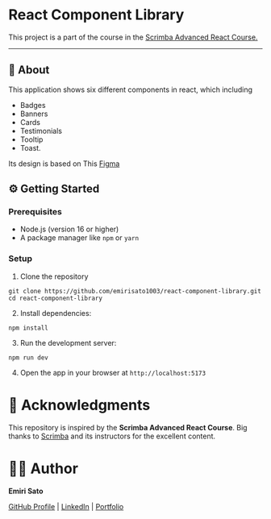 
# React Component Library

This project is a part of the course in the [Scrimba Advanced React Course.](https://scrimba.com/)

---

## 📖 About

This application shows six different components in react, which including 
- Badges
- Banners
- Cards
- Testimonials
- Tooltip
- Toast. 

Its design is based on This [Figma](https://www.figma.com/design/4VxYBjE1vk9ujSv9N0Xgtf/Component-Library-(Copy)?node-id=0-1&p=f&t=DZyRujkhZgcTNS1r-0)

## ⚙️ Getting Started

### Prerequisites
- Node.js (version 16 or higher)
- A package manager like ```npm``` or ```yarn```

### Setup
1. Clone the repository
```
git clone https://github.com/emirisato1003/react-component-library.git
cd react-component-library
```

2. Install dependencies:
```
npm install
```

3. Run the development server:
```
npm run dev
```

4. Open the app in your browser at ```http://localhost:5173```

# 🤝 Acknowledgments
This repository is inspired by the **Scrimba Advanced React Course**.
Big thanks to [Scrimba](https://scrimba.com/) and its instructors for the excellent content.

# 👩‍💻 Author
**Emiri Sato**

[GitHub Profile](https://github.com/emirisato1003) | [LinkedIn](https://linkedin.com/in/emirisato) | [Portfolio](https://portfolio-emirisato.netlify.app/)